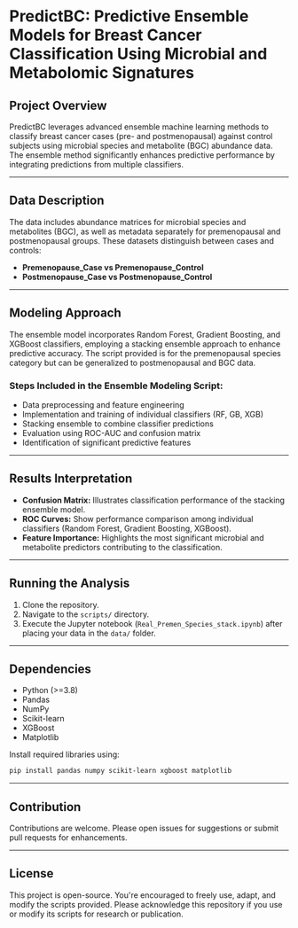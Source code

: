 
# PredictBC: Predictive Ensemble Models for Breast Cancer Classification Using Microbial and Metabolomic Signatures
## Project Overview
PredictBC leverages advanced ensemble machine learning methods to classify breast cancer cases (pre- and postmenopausal) against control subjects using microbial species and metabolite (BGC) abundance data. The ensemble method significantly enhances predictive performance by integrating predictions from multiple classifiers.

---

## Data Description
The data includes abundance matrices for microbial species and metabolites (BGC), as well as metadata separately for premenopausal and postmenopausal groups. These datasets distinguish between cases and controls:
- **Premenopause_Case vs Premenopause_Control**
- **Postmenopause_Case vs Postmenopause_Control**

---

## Modeling Approach
The ensemble model incorporates Random Forest, Gradient Boosting, and XGBoost classifiers, employing a stacking ensemble approach to enhance predictive accuracy. The script provided is for the premenopausal species category but can be generalized to postmenopausal and BGC data.
### Steps Included in the Ensemble Modeling Script:
- Data preprocessing and feature engineering
- Implementation and training of individual classifiers (RF, GB, XGB)
- Stacking ensemble to combine classifier predictions
- Evaluation using ROC-AUC and confusion matrix
- Identification of significant predictive features

---

## Results Interpretation
- **Confusion Matrix:** Illustrates classification performance of the stacking ensemble model.
- **ROC Curves:** Show performance comparison among individual classifiers (Random Forest, Gradient Boosting, XGBoost).
- **Feature Importance:** Highlights the most significant microbial and metabolite predictors contributing to the classification.

---

## Running the Analysis
1. Clone the repository.
2. Navigate to the `scripts/` directory.
3. Execute the Jupyter notebook (`Real_Premen_Species_stack.ipynb`) after placing your data in the `data/` folder.

---

## Dependencies
- Python (>=3.8)
- Pandas
- NumPy
- Scikit-learn
- XGBoost
- Matplotlib

Install required libraries using:
```bash
pip install pandas numpy scikit-learn xgboost matplotlib
```

---

## Contribution
Contributions are welcome. Please open issues for suggestions or submit pull requests for enhancements.

---

## License
This project is open-source. You're encouraged to freely use, adapt, and modify the scripts provided. Please acknowledge this repository if you use or modify its scripts for research or publication.

